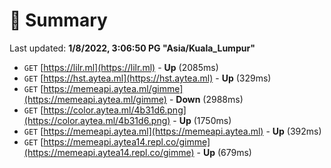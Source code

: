 # 📖 Summary
Last updated: **1/8/2022, 3:06:50 PG "Asia/Kuala_Lumpur"**

- `GET` [https://lilr.ml](https://lilr.ml) - **Up** (2085ms)
- `GET` [https://hst.aytea.ml](https://hst.aytea.ml) - **Up** (329ms)
- `GET` [https://memeapi.aytea.ml/gimme](https://memeapi.aytea.ml/gimme) - **Down** (2988ms)
- `GET` [https://color.aytea.ml/4b31d6.png](https://color.aytea.ml/4b31d6.png) - **Up** (1750ms)
- `GET` [https://memeapi.aytea.ml](https://memeapi.aytea.ml) - **Up** (392ms)
- `GET` [https://memeapi.aytea14.repl.co/gimme](https://memeapi.aytea14.repl.co/gimme) - **Up** (679ms)
